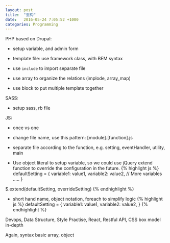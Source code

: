 ```yaml
---
layout: post
title:  "重构"
date:   2016-05-24 7:05:52 +1000
categories: Programming
---
```


PHP based on Drupal:

- setup variable, and admin form

- template file: use framework class, with BEM syntax

- use `include` to import separate file

- use array to organize the relations (implode, array_map)

- use block to put multiple template together

SASS:

- setup sass, rb file


JS:

- once vs one

- change file name, use this pattern: [module].[function].js

- separate file according to the function, e.g. setting, eventHandler, utility, main

- Use object literal to setup variable, so we could use jQuery extend function to override the configuration in the future.
{% highlight js %}
defaultSetting = {
  variable1: value1,
  variable2: value2,
  // More variables .....
}

$.extend(defaultSetting, overrideSetting)
{% endhighlight %}

- short hand name, object notation, foreach to simplify logic
{% highlight js %}
defaultSetting = {
  variable1: value1,
  variable2: value2,
}
{% endhighlight %}



Devops, Data Structure, Style Practise, React, Restful API, CSS box model in-depth

Again, syntax basic array, object